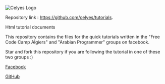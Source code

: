 ![Celyes Logo](http://b.up-00.com/2018/02/151821732343771.png)


Repository link : https://github.com/celyes/tutorials.

Html tutorial documents

This repository contains the files for the quick tutorials
written in the "Free Code Camp Algiers" and "Arabian Programmer" groups 
on facebook.

Star and fork this repository if you are following the tutorial in one of these two groups :) 

[Facebook](https://fb.com/celyes01)

[GitHub](https://github.com/celyes)

